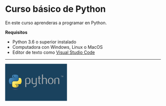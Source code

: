 # Curso básico de Python

En este curso aprenderas a programar en Python.

**Requisitos**
- Python 3.6 o superior instalado
- Computadora con Windows, Linux o MacOS
- Editor de texto como [Visual Studio Code](https://code.visualstudio.com/)

---

![Logo de Python](Imagenes/python-logo.png)
